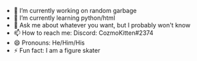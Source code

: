 - 🔭 I’m currently working on random garbage
- 🌱 I’m currently learning python/html
- 💬 Ask me about whatever you want, but I probably won't know
- 📫 How to reach me: Discord: CozmoKitten#2374
- 😄 Pronouns: He/Him/His
- ⚡ Fun fact: I am a figure skater
